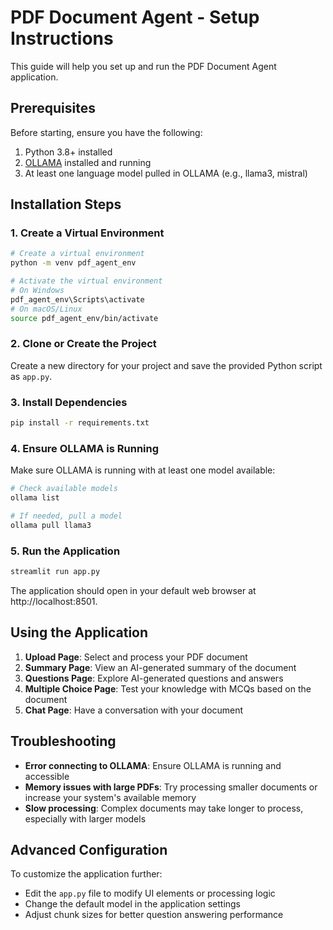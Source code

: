 
# PDF Document Agent - Setup Instructions

This guide will help you set up and run the PDF Document Agent application.

## Prerequisites

Before starting, ensure you have the following:

1. Python 3.8+ installed
2. [OLLAMA](https://ollama.ai/) installed and running
3. At least one language model pulled in OLLAMA (e.g., llama3, mistral)

## Installation Steps

### 1. Create a Virtual Environment

```bash
# Create a virtual environment
python -m venv pdf_agent_env

# Activate the virtual environment
# On Windows
pdf_agent_env\Scripts\activate
# On macOS/Linux
source pdf_agent_env/bin/activate
```

### 2. Clone or Create the Project

Create a new directory for your project and save the provided Python script as `app.py`.

### 3. Install Dependencies

```bash
pip install -r requirements.txt
```

### 4. Ensure OLLAMA is Running

Make sure OLLAMA is running with at least one model available:

```bash
# Check available models
ollama list

# If needed, pull a model
ollama pull llama3
```

### 5. Run the Application

```bash
streamlit run app.py
```

The application should open in your default web browser at http://localhost:8501.

## Using the Application

1. **Upload Page**: Select and process your PDF document
2. **Summary Page**: View an AI-generated summary of the document
3. **Questions Page**: Explore AI-generated questions and answers
4. **Multiple Choice Page**: Test your knowledge with MCQs based on the document
5. **Chat Page**: Have a conversation with your document

## Troubleshooting

- **Error connecting to OLLAMA**: Ensure OLLAMA is running and accessible
- **Memory issues with large PDFs**: Try processing smaller documents or increase your system's available memory
- **Slow processing**: Complex documents may take longer to process, especially with larger models

## Advanced Configuration

To customize the application further:

- Edit the `app.py` file to modify UI elements or processing logic
- Change the default model in the application settings
- Adjust chunk sizes for better question answering performance
